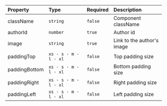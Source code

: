| Property      | Type                  | Required | Description                |
| :------------ | :-------------------- | :------- | :------------------------- |
| className     | `string`              | `false`  | Component className        |
| authorId      | `number`              | `true`   | Author id                  |
| image         | `string`              | `true`   | Link to the author's image |
| paddingTop    | `xs - s - m - l - xl` | `false`  | Top padding size           |
| paddingBottom | `xs - s - m - l - xl` | `false`  | Bottom padding size        |
| paddingRight  | `xs - s - m - l - xl` | `false`  | Right padding size         |
| paddingLeft   | `xs - s - m - l - xl` | `false`  | Left padding size          |
